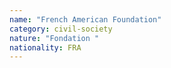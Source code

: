 ```yaml
---
name: "French American Foundation"
category: civil-society
nature: "Fondation "
nationality: FRA
---
```

    